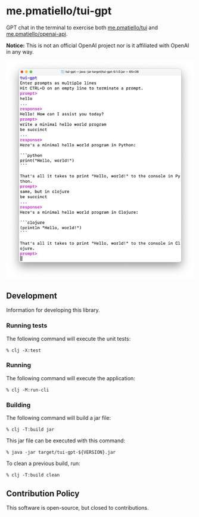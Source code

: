 # me.pmatiello/tui-gpt

GPT chat in the terminal to exercise both
[me.pmatiello/tui](https://github.com/pmatiello/tui) and
[me.pmatiello/openai-api](https://github.com/pmatiello/openai-api).

**Notice:** This is not an official OpenAI project nor is it affiliated with OpenAI
in any way.

![Application screenshot](misc/screenshot.png)

## Development

Information for developing this library.

### Running tests

The following command will execute the unit tests:

```
% clj -X:test
```

### Running

The following command will execute the application:

```
% clj -M:run-cli
```

### Building

The following command will build a jar file:

```
% clj -T:build jar
```

This jar file can be executed with this command:

```
% java -jar target/tui-gpt-${VERSION}.jar
```

To clean a previous build, run:

```
% clj -T:build clean
```

## Contribution Policy

This software is open-source, but closed to contributions.
